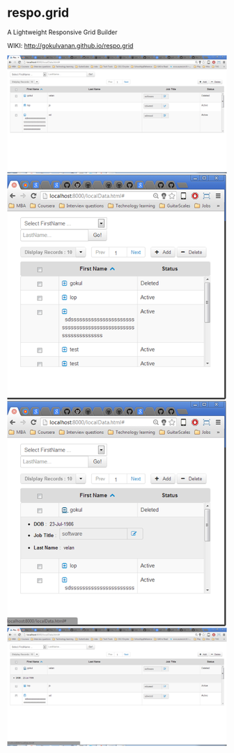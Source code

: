 respo.grid
==========

A Lightweight Responsive Grid Builder

WIKI:
http://gokulvanan.github.io/respo.grid

![grid ](img/screehshot1.png)
![grid ](img/screehshot2.png)
![grid ](img/screehshot3.png)
![grid ](img/screehshot4.png)
